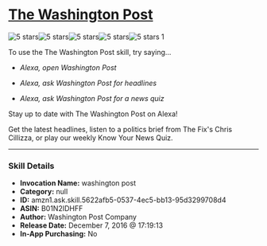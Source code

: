 # [The Washington Post](http://alexa.amazon.com/#skills/amzn1.ask.skill.5622afb5-0537-4ec5-bb13-95d3299708d4)
![5 stars](../../images/ic_star_black_18dp_1x.png)![5 stars](../../images/ic_star_black_18dp_1x.png)![5 stars](../../images/ic_star_black_18dp_1x.png)![5 stars](../../images/ic_star_black_18dp_1x.png)![5 stars](../../images/ic_star_black_18dp_1x.png) 1

To use the The Washington Post skill, try saying...

* *Alexa, open Washington Post*

* *Alexa, ask Washington Post for headlines*

* *Alexa, ask Washington Post for a news quiz*

Stay up to date with The Washington Post on Alexa!

Get the latest headlines, listen to a politics brief from The Fix's Chris Cillizza, or play our weekly Know Your News Quiz.

***

### Skill Details

* **Invocation Name:** washington post
* **Category:** null
* **ID:** amzn1.ask.skill.5622afb5-0537-4ec5-bb13-95d3299708d4
* **ASIN:** B01N2IDHFF
* **Author:** Washington Post Company
* **Release Date:** December 7, 2016 @ 17:19:13
* **In-App Purchasing:** No
